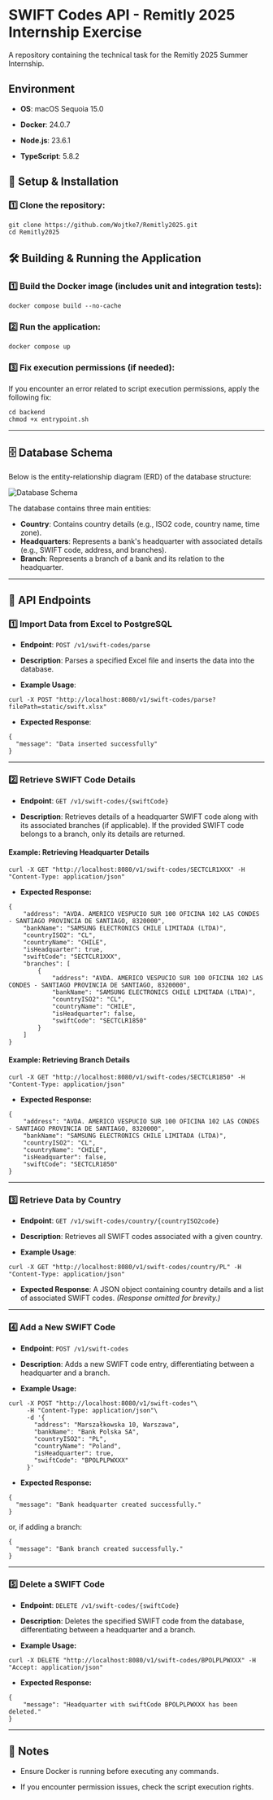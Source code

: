 SWIFT Codes API - Remitly 2025 Internship Exercise
==================================================

A repository containing the technical task for the Remitly 2025 Summer Internship.

Environment
--------------

-   **OS**: macOS Sequoia 15.0

-   **Docker**: 24.0.7

-   **Node.js**: 23.6.1

-   **TypeScript**: 5.8.2

🚀 Setup & Installation
-----------------------

### 1️⃣ Clone the repository:

```
git clone https://github.com/Wojtke7/Remitly2025.git
cd Remitly2025
```

🛠️ Building & Running the Application
--------------------------------------

### 1️⃣ Build the Docker image (includes unit and integration tests):

```
docker compose build --no-cache
```

### 2️⃣ Run the application:

```
docker compose up
```

### 3️⃣ Fix execution permissions (if needed):

If you encounter an error related to script execution permissions, apply the following fix:

```
cd backend
chmod +x entrypoint.sh
```
*** 

## 🗄️ Database Schema  
Below is the entity-relationship diagram (ERD) of the database structure:

![Database Schema](docs/database-schema_white.png)

The database contains three main entities:

- **Country**: Contains country details (e.g., ISO2 code, country name, time zone).
- **Headquarters**: Represents a bank's headquarter with associated details (e.g., SWIFT code, address, and branches).
- **Branch**: Represents a branch of a bank and its relation to the headquarter.

* * * * *

📡 API Endpoints
----------------

### 1️⃣ Import Data from Excel to PostgreSQL

-   **Endpoint**: `POST /v1/swift-codes/parse`

-   **Description**: Parses a specified Excel file and inserts the data into the database.

-   **Example Usage**:

```
curl -X POST "http://localhost:8080/v1/swift-codes/parse?filePath=static/swift.xlsx"
```

-   **Expected Response**:

```
{
  "message": "Data inserted successfully"
}
```

* * * * *

### 2️⃣ Retrieve SWIFT Code Details

-   **Endpoint**: `GET /v1/swift-codes/{swiftCode}`

-   **Description**: Retrieves details of a headquarter SWIFT code along with its associated branches (if applicable). If the provided SWIFT code belongs to a branch, only its details are returned.

#### Example: Retrieving Headquarter Details

```
curl -X GET "http://localhost:8080/v1/swift-codes/SECTCLR1XXX" -H "Content-Type: application/json"
```

-   **Expected Response:**

```
{
    "address": "AVDA. AMERICO VESPUCIO SUR 100 OFICINA 102 LAS CONDES - SANTIAGO PROVINCIA DE SANTIAGO, 8320000",
    "bankName": "SAMSUNG ELECTRONICS CHILE LIMITADA (LTDA)",
    "countryISO2": "CL",
    "countryName": "CHILE",
    "isHeadquarter": true,
    "swiftCode": "SECTCLR1XXX",
    "branches": [
        {
            "address": "AVDA. AMERICO VESPUCIO SUR 100 OFICINA 102 LAS CONDES - SANTIAGO PROVINCIA DE SANTIAGO, 8320000",
            "bankName": "SAMSUNG ELECTRONICS CHILE LIMITADA (LTDA)",
            "countryISO2": "CL",
            "countryName": "CHILE",
            "isHeadquarter": false,
            "swiftCode": "SECTCLR1850"
        }
    ]
}
```

#### Example: Retrieving Branch Details

```
curl -X GET "http://localhost:8080/v1/swift-codes/SECTCLR1850" -H "Content-Type: application/json"
```

-   **Expected Response:**

```
{
    "address": "AVDA. AMERICO VESPUCIO SUR 100 OFICINA 102 LAS CONDES - SANTIAGO PROVINCIA DE SANTIAGO, 8320000",
    "bankName": "SAMSUNG ELECTRONICS CHILE LIMITADA (LTDA)",
    "countryISO2": "CL",
    "countryName": "CHILE",
    "isHeadquarter": false,
    "swiftCode": "SECTCLR1850"
}
```

* * * * *

### 3️⃣ Retrieve Data by Country

-   **Endpoint**: `GET /v1/swift-codes/country/{countryISO2code}`

-   **Description**: Retrieves all SWIFT codes associated with a given country.

-   **Example Usage**:
  
```
curl -X GET "http://localhost:8080/v1/swift-codes/country/PL" -H "Content-Type: application/json"
```

-   **Expected Response**: A JSON object containing country details and a list of associated SWIFT codes. *(Response omitted for brevity.)*

* * * * *

### 4️⃣ Add a New SWIFT Code

-   **Endpoint**: `POST /v1/swift-codes`

-   **Description**: Adds a new SWIFT code entry, differentiating between a headquarter and a branch.

-   **Example Usage:**

```
curl -X POST "http://localhost:8080/v1/swift-codes"\
     -H "Content-Type: application/json"\
     -d '{
       "address": "Marszałkowska 10, Warszawa",
       "bankName": "Bank Polska SA",
       "countryISO2": "PL",
       "countryName": "Poland",
       "isHeadquarter": true,
       "swiftCode": "BPOLPLPWXXX"
     }'
```

-   **Expected Response:**

```
{
  "message": "Bank headquarter created successfully."
}
```

or, if adding a branch:

```
{
  "message": "Bank branch created successfully."
}
```

* * * * *

### 5️⃣ Delete a SWIFT Code

-   **Endpoint**: `DELETE /v1/swift-codes/{swiftCode}`

-   **Description**: Deletes the specified SWIFT code from the database, differentiating between a headquarter and a branch.

-   **Example Usage:**

```
curl -X DELETE "http://localhost:8080/v1/swift-codes/BPOLPLPWXXX" -H "Accept: application/json"
```

-   **Expected Response:**

```
{
    "message": "Headquarter with swiftCode BPOLPLPWXXX has been deleted."
}
```

* * * * *

📌 Notes
--------

-   Ensure Docker is running before executing any commands.

-   If you encounter permission issues, check the script execution rights.
